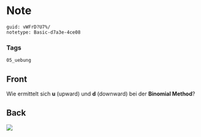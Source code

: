 # Note
```
guid: vWFrD?U7%/
notetype: Basic-d7a3e-4ce08
```

### Tags
```
05_uebung
```

## Front
Wie ermittelt sich <b>u</b> (upward) und <b>d</b> (downward) bei der <b>Binomial Method</b>?

## Back
<img src="paste-34a560e75fb8c1ce94f4f4c4f075aef7fd09e5fc.jpg">
